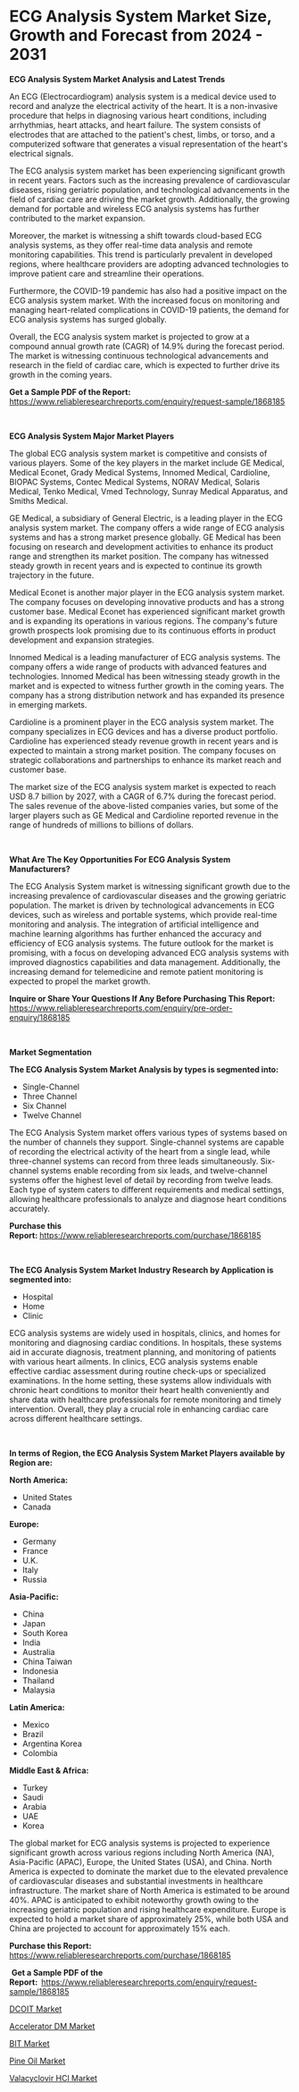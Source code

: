 <p><h1>ECG Analysis System Market Size, Growth and Forecast from 2024 - 2031</h1></p><p><strong>ECG Analysis System Market Analysis and Latest Trends</strong></p>
<p><p>An ECG (Electrocardiogram) analysis system is a medical device used to record and analyze the electrical activity of the heart. It is a non-invasive procedure that helps in diagnosing various heart conditions, including arrhythmias, heart attacks, and heart failure. The system consists of electrodes that are attached to the patient's chest, limbs, or torso, and a computerized software that generates a visual representation of the heart's electrical signals.</p><p>The ECG analysis system market has been experiencing significant growth in recent years. Factors such as the increasing prevalence of cardiovascular diseases, rising geriatric population, and technological advancements in the field of cardiac care are driving the market growth. Additionally, the growing demand for portable and wireless ECG analysis systems has further contributed to the market expansion.</p><p>Moreover, the market is witnessing a shift towards cloud-based ECG analysis systems, as they offer real-time data analysis and remote monitoring capabilities. This trend is particularly prevalent in developed regions, where healthcare providers are adopting advanced technologies to improve patient care and streamline their operations.</p><p>Furthermore, the COVID-19 pandemic has also had a positive impact on the ECG analysis system market. With the increased focus on monitoring and managing heart-related complications in COVID-19 patients, the demand for ECG analysis systems has surged globally.</p><p>Overall, the ECG analysis system market is projected to grow at a compound annual growth rate (CAGR) of 14.9% during the forecast period. The market is witnessing continuous technological advancements and research in the field of cardiac care, which is expected to further drive its growth in the coming years.</p></p>
<p><strong>Get a Sample PDF of the Report:&nbsp;</strong> <a href="https://www.reliableresearchreports.com/enquiry/request-sample/1868185">https://www.reliableresearchreports.com/enquiry/request-sample/1868185</a></p>
<p>&nbsp;</p>
<p><strong>ECG Analysis System Major Market Players</strong></p>
<p><p>The global ECG analysis system market is competitive and consists of various players. Some of the key players in the market include GE Medical, Medical Econet, Grady Medical Systems, Innomed Medical, Cardioline, BIOPAC Systems, Contec Medical Systems, NORAV Medical, Solaris Medical, Tenko Medical, Vmed Technology, Sunray Medical Apparatus, and Smiths Medical.</p><p>GE Medical, a subsidiary of General Electric, is a leading player in the ECG analysis system market. The company offers a wide range of ECG analysis systems and has a strong market presence globally. GE Medical has been focusing on research and development activities to enhance its product range and strengthen its market position. The company has witnessed steady growth in recent years and is expected to continue its growth trajectory in the future.</p><p>Medical Econet is another major player in the ECG analysis system market. The company focuses on developing innovative products and has a strong customer base. Medical Econet has experienced significant market growth and is expanding its operations in various regions. The company's future growth prospects look promising due to its continuous efforts in product development and expansion strategies.</p><p>Innomed Medical is a leading manufacturer of ECG analysis systems. The company offers a wide range of products with advanced features and technologies. Innomed Medical has been witnessing steady growth in the market and is expected to witness further growth in the coming years. The company has a strong distribution network and has expanded its presence in emerging markets.</p><p>Cardioline is a prominent player in the ECG analysis system market. The company specializes in ECG devices and has a diverse product portfolio. Cardioline has experienced steady revenue growth in recent years and is expected to maintain a strong market position. The company focuses on strategic collaborations and partnerships to enhance its market reach and customer base.</p><p>The market size of the ECG analysis system market is expected to reach USD 8.7 billion by 2027, with a CAGR of 6.7% during the forecast period. The sales revenue of the above-listed companies varies, but some of the larger players such as GE Medical and Cardioline reported revenue in the range of hundreds of millions to billions of dollars.</p></p>
<p>&nbsp;</p>
<p><strong>What Are The Key Opportunities For ECG Analysis System Manufacturers?</strong></p>
<p><p>The ECG Analysis System market is witnessing significant growth due to the increasing prevalence of cardiovascular diseases and the growing geriatric population. The market is driven by technological advancements in ECG devices, such as wireless and portable systems, which provide real-time monitoring and analysis. The integration of artificial intelligence and machine learning algorithms has further enhanced the accuracy and efficiency of ECG analysis systems. The future outlook for the market is promising, with a focus on developing advanced ECG analysis systems with improved diagnostics capabilities and data management. Additionally, the increasing demand for telemedicine and remote patient monitoring is expected to propel the market growth.</p></p>
<p><strong>Inquire or Share Your Questions If Any Before Purchasing This Report:</strong> <a href="https://www.reliableresearchreports.com/enquiry/pre-order-enquiry/1868185">https://www.reliableresearchreports.com/enquiry/pre-order-enquiry/1868185</a></p>
<p>&nbsp;</p>
<p><strong>Market Segmentation</strong></p>
<p><strong>The ECG Analysis System Market Analysis by types is segmented into:</strong></p>
<p><ul><li>Single-Channel</li><li>Three Channel</li><li>Six Channel</li><li>Twelve Channel</li></ul></p>
<p><p>The ECG Analysis System market offers various types of systems based on the number of channels they support. Single-channel systems are capable of recording the electrical activity of the heart from a single lead, while three-channel systems can record from three leads simultaneously. Six-channel systems enable recording from six leads, and twelve-channel systems offer the highest level of detail by recording from twelve leads. Each type of system caters to different requirements and medical settings, allowing healthcare professionals to analyze and diagnose heart conditions accurately.</p></p>
<p><strong>Purchase this Report:&nbsp;</strong><a href="https://www.reliableresearchreports.com/purchase/1868185">https://www.reliableresearchreports.com/purchase/1868185</a></p>
<p>&nbsp;</p>
<p><strong>The ECG Analysis System Market Industry Research by Application is segmented into:</strong></p>
<p><ul><li>Hospital</li><li>Home</li><li>Clinic</li></ul></p>
<p><p>ECG analysis systems are widely used in hospitals, clinics, and homes for monitoring and diagnosing cardiac conditions. In hospitals, these systems aid in accurate diagnosis, treatment planning, and monitoring of patients with various heart ailments. In clinics, ECG analysis systems enable effective cardiac assessment during routine check-ups or specialized examinations. In the home setting, these systems allow individuals with chronic heart conditions to monitor their heart health conveniently and share data with healthcare professionals for remote monitoring and timely intervention. Overall, they play a crucial role in enhancing cardiac care across different healthcare settings.</p></p>
<p>&nbsp;</p>
<p><strong>In terms of Region, the ECG Analysis System Market Players available by Region are:</strong></p>
<p>
    <p> <strong> North America: </strong>
        <ul>
            <li>United States</li>
            <li>Canada</li>
        </ul>
        </p> 
    <p> <strong> Europe: </strong>
        <ul>
            <li>Germany</li>
            <li>France</li>
            <li>U.K.</li>
            <li>Italy</li>
            <li>Russia</li>
        </ul>
        </p> 
    <p> <strong> Asia-Pacific: </strong>
        <ul>
            <li>China</li>
            <li>Japan</li>
            <li>South Korea</li>
            <li>India</li>
            <li>Australia</li>
            <li>China Taiwan</li>
            <li>Indonesia</li>
            <li>Thailand</li>
            <li>Malaysia</li>
        </ul>
        </p> 
    <p> <strong> Latin America: </strong>
        <ul>
            <li>Mexico</li>
            <li>Brazil</li>
            <li>Argentina Korea</li>
            <li>Colombia</li>
        </ul>
        </p> 
    <p> <strong> Middle East & Africa: </strong>
        <ul>
            <li>Turkey</li>
            <li>Saudi</li>
            <li>Arabia</li>
            <li>UAE</li>
            <li>Korea</li>
        </ul>
    </p>
    </p>
<p><p>The global market for ECG analysis systems is projected to experience significant growth across various regions including North America (NA), Asia-Pacific (APAC), Europe, the United States (USA), and China. North America is expected to dominate the market due to the elevated prevalence of cardiovascular diseases and substantial investments in healthcare infrastructure. The market share of North America is estimated to be around 40%. APAC is anticipated to exhibit noteworthy growth owing to the increasing geriatric population and rising healthcare expenditure. Europe is expected to hold a market share of approximately 25%, while both USA and China are projected to account for approximately 15% each.</p></p>
<p><strong>Purchase this Report: </strong><a href="https://www.reliableresearchreports.com/purchase/1868185">https://www.reliableresearchreports.com/purchase/1868185</a></p>
<p>&nbsp;<strong>Get a Sample PDF of the Report:&nbsp;&nbsp;</strong><a href="https://www.reliableresearchreports.com/enquiry/request-sample/1868185">https://www.reliableresearchreports.com/enquiry/request-sample/1868185</a></p>
<p><strong></strong></p>
<p><p><a href="https://medium.com/p/111d6e123532/edit">DCOIT Market</a></p><p><a href="https://medium.com/p/5457ab3f2cff/edit">Accelerator DM Market</a></p><p><a href="https://medium.com/p/088073d3d003/edit">BIT Market</a></p><p><a href="https://medium.com/p/afa316213587/edit">Pine Oil Market</a></p><p><a href="https://medium.com/p/428e8af03b93/edit">Valacyclovir HCl Market</a></p></p>